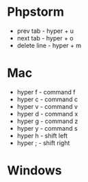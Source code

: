 # Phpstorm

- prev tab - hyper + u
- next tab - hyper + o
- delete line - hyper + m

# Mac

- hyper f - command f
- hyper c - command c
- hyper v - command v
- hyper d - command x
- hyper g - command z
- hyper y - command s
- hyper h - shift left
- hyper ; - shift right


# Windows

